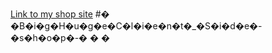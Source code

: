 [Link to my shop site](https://shop2yiz.netlify.app)
#� �B�i�g�H�u�g�e�C�l�i�e�n�t�_�S�i�d�e�-�s�h�o�p�-�
�
�
